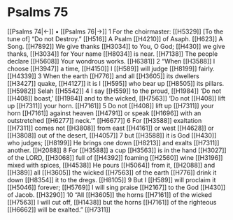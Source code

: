 # Psalms 75
[[Psalms 74|←]] • [[Psalms 76|→]]
1 For the choirmaster: [[H5329]] [To the tune of] “Do not Destroy.” [[H516]] A Psalm [[H4210]] of Asaph. [[H623]] A Song. [[H7892]] We give thanks [[H3034]] to You,  O God; [[H430]] we give thanks, [[H3034]] for Your name [[H8034]] is near. [[H7138]] The people declare [[H5608]] Your wondrous works. [[H6381]] 
2 “When [[H3588]] I choose [[H3947]] a time, [[H4150]] I [[H589]] will judge [[H8199]] fairly. [[H4339]] 
3 When the earth [[H776]] and all [[H3605]] its dwellers [[H3427]] quake, [[H4127]] it is I [[H595]] who bear up [[H8505]] its pillars. [[H5982]] Selah [[H5542]] 
4 I say [[H559]] to the proud, [[H1984]] ‘Do not [[H408]] boast,’ [[H1984]] and to the wicked, [[H7563]] ‘Do not [[H408]] lift up [[H7311]] your horn. [[H7161]] 
5 Do not [[H408]] lift up [[H7311]] your horn [[H7161]] against heaven [[H4791]] or speak [[H1696]] with an outstretched [[H6277]] neck.’” [[H6677]] 
6 For [[H3588]] exaltation [[H7311]] comes not [[H3808]] from east [[H4161]] or west [[H4628]] or [[H3808]] out of the desert, [[H4057]] 
7 but [[H3588]] it is God [[H430]] who judges; [[H8199]] He brings one down [[H8213]] and exalts [[H7311]] another. [[H2088]] 
8 For [[H3588]] a cup [[H3563]] is in the hand [[H3027]] of the LORD, [[H3068]] full of [[H4392]] foaming [[H2560]] wine [[H3196]] mixed with spices, [[H4538]] He pours [[H5064]] from it, [[H2088]] and [[H389]] all [[H3605]] the wicked [[H7563]] of the earth [[H776]] drink it down [[H8354]] it to the dregs. [[H8105]] 
9 But I [[H589]] will proclaim it [[H5046]] forever; [[H5769]] I will sing praise [[H2167]] to the God [[H430]] of Jacob. [[H3290]] 
10 “All [[H3605]] the horns [[H7161]] of the wicked [[H7563]] I will cut off, [[H1438]] but the horns [[H7161]] of the righteous [[H6662]] will be exalted.” [[H7311]] 
